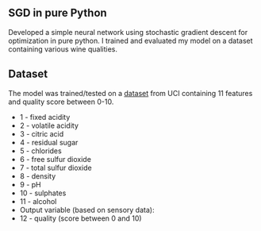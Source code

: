 SGD in pure Python
-------------------
Developed a simple neural network using stochastic gradient descent for optimization in pure python. I trained and evaluated my model on a dataset containing various wine qualities.

Dataset 
------------------- 
The model was trained/tested on a [dataset](https://archive.ics.uci.edu/ml/datasets/Wine+Quality) from UCI containing 11 features and quality score between 0-10.

* 1 - fixed acidity
* 2 - volatile acidity
* 3 - citric acid
* 4 - residual sugar
* 5 - chlorides
* 6 - free sulfur dioxide
* 7 - total sulfur dioxide
* 8 - density
* 9 - pH
* 10 - sulphates
* 11 - alcohol
* Output variable (based on sensory data):
* 12 - quality (score between 0 and 10)

